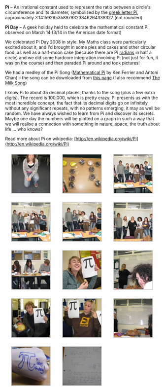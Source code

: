 **Pi** – An irrational constant used to represent the ratio between a circle's circumference and its
diameter, symbolised by the [greek letter Pi](http://en.wikipedia.org/wiki/Pi_%28letter%29),
approximately 3.14159265358979323846264338327 (not rounded)

**Pi Day** – A geek holiday held to celebrate the mathematical constant Pi, observed on March 14 (3/14
in the American date format)

We celebrated Pi Day 2008 in style. My Maths class were particularly excited about it, and I'd
brought in some pies and cakes and other circular food, as well as a half-moon cake (because there
are Pi [radians](http://en.wikipedia.org/wiki/Radians) in half a circle) and we did some hardcore
integration involving Pi (not just for fun, it was on the course) and then paraded Pi around and
took pictures!

We had a medley of the Pi Song ([Mathematical
Pi](http://www.alltooflat.com/about/personal/ton/MathematicalPi.mp3) by Ken Ferrier and Antoni Chan)
– the song can be downloaded from [this page](http://www.alltooflat.com/about/personal/ton/) (I also
recommend [The Milk Song](http://www.alltooflat.com/about/personal/ton/TheMilkSong.mp3))

I know Pi to about 35 decimal places, thanks to the song (plus a few extra digits). The record is
100,000, which is pretty crazy. Pi presents us with the most incredible concept; the fact that its
decimal digits go on infinitely without any significant repeats, with no patterns emerging, it may
as well be random. We have always wished to learn from Pi and discover its secrets. Maybe one day
the numbers will be plotted on a graph in such a way that we will realise a connection with
something in nature, space, the truth about life ... who knows?

Read more about Pi on wikipedia: [http://en.wikipedia.org/wiki/Pi](http://en.wikipedia.org/wiki/Pi)

<p>
		<style type="text/css">
			#gallery-44 {
				margin: auto;
			}
			#gallery-44 .gallery-item {
				float: left;
				margin-top: 10px;
				text-align: center;
				width: 33%;
			}
			#gallery-44 img {
				border: 2px solid #cfcfcf;
			}
			#gallery-44 .gallery-caption {
				margin-left: 0;
			}
			/* see gallery_shortcode() in wp-includes/media.php */
		</style>
<div class="gallery galleryid-1147 gallery-columns-3 gallery-size-thumbnail" id="gallery-44"><dl class="gallery-item">
<dt class="gallery-icon portrait">
<img alt="" class="attachment-thumbnail size-thumbnail" decoding="async" height="125" loading="lazy" src="images/IMG_0370.resized-150x150.jpg" width="125"/>
</dt></dl><dl class="gallery-item">
<dt class="gallery-icon landscape">
<img alt="" class="attachment-thumbnail size-thumbnail" decoding="async" height="125" loading="lazy" src="images/IMG_0377.resized-150x150.jpg" width="125"/>
</dt></dl><dl class="gallery-item">
<dt class="gallery-icon landscape">
<img alt="" class="attachment-thumbnail size-thumbnail" decoding="async" height="125" loading="lazy" sizes="auto, (max-width: 125px) 100vw, 125px" src="images/IMG_0388.resized-125x125.jpg" width="125"/>
</dt></dl><br style="clear: both"/><dl class="gallery-item">
<dt class="gallery-icon landscape">
<img alt="" class="attachment-thumbnail size-thumbnail" decoding="async" height="125" loading="lazy" src="images/IMG_0389.resized-150x150.jpg" width="125"/>
</dt></dl><dl class="gallery-item">
<dt class="gallery-icon landscape">
<img alt="" class="attachment-thumbnail size-thumbnail" decoding="async" height="125" loading="lazy" src="images/IMG_0390.resized-150x150.jpg" width="125"/>
</dt></dl><dl class="gallery-item">
<dt class="gallery-icon landscape">
<img alt="" class="attachment-thumbnail size-thumbnail" decoding="async" height="125" loading="lazy" src="images/IMG_0387.resized-150x150.jpg" width="125"/>
</dt></dl><br style="clear: both"/><dl class="gallery-item">
<dt class="gallery-icon landscape">
<img alt="" class="attachment-thumbnail size-thumbnail" decoding="async" height="125" loading="lazy" src="images/IMG_0391.resized-150x150.jpg" width="125"/>
</dt></dl><dl class="gallery-item">
<dt class="gallery-icon portrait">
<img alt="" class="attachment-thumbnail size-thumbnail" decoding="async" height="125" loading="lazy" src="images/IMG_0376.resized-150x150.jpg" width="125"/>
</dt></dl><dl class="gallery-item">
<dt class="gallery-icon landscape">
<img alt="" class="attachment-thumbnail size-thumbnail" decoding="async" height="125" loading="lazy" src="images/IMG_0379.resized-150x150.jpg" width="125"/>
</dt></dl><br style="clear: both"/><dl class="gallery-item">
<dt class="gallery-icon portrait">
<img alt="" class="attachment-thumbnail size-thumbnail" decoding="async" height="125" loading="lazy" src="images/IMG_0372.resized-150x150.jpg" width="125"/>
</dt></dl><dl class="gallery-item">
<dt class="gallery-icon portrait">
<img alt="" class="attachment-thumbnail size-thumbnail" decoding="async" height="125" loading="lazy" src="images/IMG_0371.resized-150x150.jpg" width="125"/>
</dt></dl><dl class="gallery-item">
<dt class="gallery-icon landscape">
<img alt="" class="attachment-thumbnail size-thumbnail" decoding="async" height="125" loading="lazy" src="images/IMG_0380.resized-150x150.jpg" width="125"/>
</dt></dl><br style="clear: both"/><dl class="gallery-item">
<dt class="gallery-icon portrait">
<img alt="" class="attachment-thumbnail size-thumbnail" decoding="async" height="125" loading="lazy" src="images/IMG_0384.resized-150x150.jpg" width="125"/>
</dt></dl><dl class="gallery-item">
<dt class="gallery-icon portrait">
<img alt="" class="attachment-thumbnail size-thumbnail" decoding="async" height="125" loading="lazy" src="images/IMG_0385.resized-150x150.jpg" width="125"/>
</dt></dl>
<br style="clear: both"/>
</div>